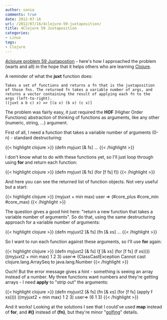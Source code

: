```yaml
---
author: sonia
comments: true
date: 2012-07-16
url: /2012/07/16/4clojure-59-juxtaposition/
title: 4Clojure 59 Juxtaposition
categories:
- Linux
tags:
- Clojure
---
```


[4clojure problem 59 Juxtapostion](http://www.4clojure.com/problem/59) - here's how I approached the problem (warts and all) in the hope that it helps others who are learning [Clojure](http://en.wikipedia.org/wiki/Clojure).


<!--more-->

A reminder of what the **juxt** function does:

    
    Takes a set of functions and returns a fn that is the juxtaposition
    of those fns. The returned fn takes a variable number of args, and
    returns a vector containing the result of applying each fn to the
    args (left-to-right).
    ((juxt a b c) x) => [(a x) (b x) (c x)]


The problem was fairly easy, it just required the **HOF** (Higher Order Functions) abstraction of thinking of functions as arguments, like any other (numeric, string, ...) argument.

First of all, I need a function that takes a variable number of arguments (0-n) - standard destructuring:

{{< highlight clojure >}}
(defn myjuxt [& fs]
...
{{< /highlight >}}

I don't know what to do with these functions yet, so I'll just loop through using **for** and return each function:

{{< highlight clojure >}}
(defn myjuxt [& fs]
  (for [f fs] f))
{{< /highlight >}}

And here you can see the returned list of function objects. Not very useful but a start:

{{< highlight clojure >}}
(myjuxt + min max)
user => (#core_plus #core_min #core_max)
{{< /highlight >}}

The question gives a good hint here: "return a new function that takes a variable number of arguments". So do that, using the same destructuring approach for a variable number of arguments:

{{< highlight clojure >}}
(defn myjuxt2 [& fs]
  (fn [& xs]
...
{{< /highlight >}}

So I want to run each function against these arguments, so I'll use **for** again:

{{< highlight clojure >}}
(defn myjuxt2 [& fs]
  (ƒ [& xs]
   (for [f fs] (f xs))))
((myjuxt2 + min max) 1 2 3)
user=> (ClassCastException Cannot cast clojure.lang.ArraySeq
to java.lang.Number
{{< /highlight >}}

Ouch! But the error message gives a hint - something is seeing an array instead of a number. My three functions want numbers and they're getting arrays - I need **apply** to "strip out" the arguments:

{{< highlight clojure >}}
(defn myjuxt2 [& fs]
  (fn [& xs]
   (for [f fs] (apply f xs))))
((myjuxt2 + min max) 1 2 3)
user=> (6 1 3)
{{< /highlight >}}

And it works! Looking at the solutions I see that I could've used **map** instead of **for**, and **#()** instead of **(fn)**, but they're minor "[golfing](http://en.wikipedia.org/wiki/Code_golf)" details.
